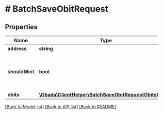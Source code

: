 # # BatchSaveObitRequest

## Properties

Name | Type | Description | Notes
------------ | ------------- | ------------- | -------------
**address** | **string** |  | [optional]
**shouldMint** | **bool** | If true then client helper will mint NFTs for each Obit | [optional] [default to false]
**obits** | [**\Obada\ClientHelper\BatchSaveObitRequestObitsInner[]**](BatchSaveObitRequestObitsInner.md) |  |

[[Back to Model list]](../../README.md#models) [[Back to API list]](../../README.md#endpoints) [[Back to README]](../../README.md)
